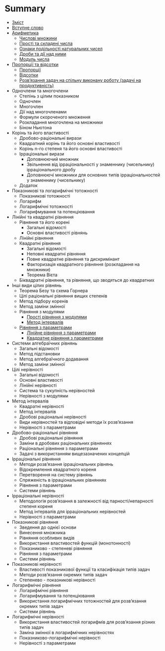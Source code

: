 # Summary

* [Зміст](README.md)
* [Вступне слово](vstup.md)
* [Арифметика](1/chislovi_mnozhini.md)
   * [Числовi множини](1/chislovi_mnozhini.md)
   * [Простi та складенi числа](1/prosti_ta_skladeni_chisla.md)
   * [Ознаки подiльностi натуральних чисел](1/oznaki_podilnosti_naturalnih_chisel.md)
   * [Дроби та дiї над ними](1/drobi_ta_di_nad_nimi.md)
   * [Модуль числа](1/modul_chisla.md)
* [Пропорції та відсотки](2/proports.md)
   * [Пропорції](2/proports.md)
   * [Відсотки](2/vdsotki.md)
   * [Розв’язання задач на спiльну виконану роботу (задачi на продуктивнiсть)](2/rozvyazannya_zadach_na_spilnu_vikonanu_robotu_zadachi_na_produktivnist.md)
* Одночлени та многочлени
   * Степiнь з цiлим показником
   * Одночлен
   * Многочлен
   * Дiї над многочленами
   * Формули скороченого множення
   * Розкладання многочлена на множники
   * Бiном Ньютона
* Корiнь та його властивостi
   * Дробово-рацiональнi вирази
   * Квадратний корiнь та його основнi властивостi
   * Корінь n-го степеня та його основні властивості
   * Ірраціональні вирази
       * Доповнюючий множник
       * Звiльнення вiд iррацiональностi у знаменнику (чисельнику) iррацiонального дробу
       * Доповнюючi множники для основних типiв iррацiональностей у знаменнику (чисельнику)
   * Додаток
* Показниковi та логарифмiчнi тотожностi
   * Показниковi тотожностi
   * Логарифм
   * Логарифмiчнi тотожностi
   * Логарифмування та потенцiювання
* Лiнiйнi та квадратнi рiвняння
   * Рівняння та його корені
       * Загальні відомості
       * Основні властивості рівнянь
   * Лiнiйнi рiвняння
   * Квадратнi рiвняння
       * Загальні відомості
       * Неповні квадратні рівняння
       * Повне квадратне рівняння та дискримiнант
       * Факторизація квадратного рівняння (розкладання на множники)
       * Теорема Вiєта
   * Бiквадратнi рiвняння, та рівняння, що зводяться до квадратних
* Iншi види цiлих рiвнянь
   * Теорема Безу та схема Горнера
   * Цiлi рацiональнi рiвняння вищих степенів
   * Метод підбору коренів
   * Метод заміни змінної
   * Рiвняння з модулями
       * [Прості рівняння з модулями](7/prost_rvnyannya_z_modulyami.md)
       * [Метод інтервалів](7/metod_ntervalv.md)
   * [Рівняння з параметрами](7/rvnyannya_z_parametrami.md)
       * [Лінійне рівняння з параметрами](7/lnine_rvnyannya_z_parametrami.md)
       * [Квадратне рівняння з параметрами](7/kvadratne_rvnyannya_z_parametrami.md)
* Системи алгебраїчних рiвнянь
   * Загальні відомості
   * Метод підстановки
   * Метод алгебраїчного додавання
   * Метод заміни змінної
* Цілі нерівності
   * Загальні відомості
   * Основні властивості
   * Лiнiйнi нерiвностi
   * Система та сукупність нерівностей
   * Нерiвностi з модулями
* Метод інтервалів
   * Квадратні нерівності
   * Метод інтервалів
   * Дробовi рацiональнi нерiвності
   * Види нерiвностей та вiдповiднi методи їх розв’язання
   * Нерiвностi з параметрами
* Дробово-раціональні рівняння
   * Дробовi рацiональнi рiвняння
   * Замiни в дробових рацiональних рiвняннях
   * Рацiональнi рiвняння з параметрами
   * Задачi з використанням вищезазначених концепцiй
* Ірраціональні рівняння
   * Методи розв’язання iррацiональних рiвнянь
   * Вiдокремлення квадратного кореня
   * Перетворення на систему рiвнянь
   * Спряженiсть в iррацiональних рiвняннях
   * Рiвняння з параметрами
   * Системи рівнянь
* Ірраціональні нерівності
   * Методологiя розв’язання в залежностi вiд парності/непарностi степеня кореня
   * Метод iнтервалiв для iррацiональних нерiвностей
   * Нерiвностi з параметрами
* Показникові рівняння
   * Зведення до однiєї основи
   * Винесення множника
   * Рiвняння особливих видiв
   * Використання властивостей функцiй (монотонностi)
   * Показниково - степеневi рiвняння
   * Рiвняння з параметрами
   * Системи рівнянь
* Показникові нерівності
   * Властивостi показникової функцiї та класифікація типiв задач
   * Методи розв’язання окремих типiв задач
   * Степенево - показниковi нерiвностi
* Логарифмічні рівняння
   * Логарифмiчнi рiвняння
   * Логарифмування та потенцiювання
   * Використання логарифмiчних тотожностей для розв’язання окремих типiв задач
   * Системи рівнянь
* Логарифмічні нерівності
   * Використання властивостей логарифмiв для розв’язання рiзних типiв задач
   * Замiна змiнної в логарифмiчних нерiвностях
   * Показниково-логарифмiчнi нерiвностi
   * Нерiвностi з параметрами

